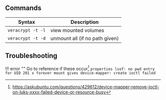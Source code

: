 ## Commands

| Syntax                  | Description                     |
| -----------             | -----------                     |
| `veracrypt -t -l`       | view mounted volumes            |
| `veracrypt -t -d`       | unmount all (if no path given)  |

## Troubleshooting

!!! error ""
    Go to reference if these occur[^1] 
    ``` properties
    lsof: no pwd entry for UID 201 x forever
    mount gives device-mapper: create ioctl failed
    ```


[^1]: https://askubuntu.com/questions/429612/device-mapper-remove-ioctl-on-luks-xxxx-failed-device-or-resource-busy